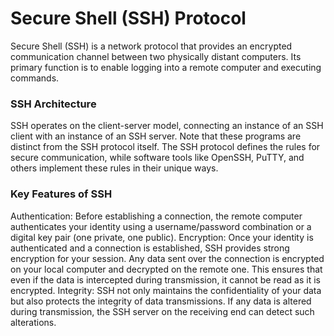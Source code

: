 # Secure Shell (SSH) Protocol

Secure Shell (SSH) is a network protocol that provides an encrypted communication channel between two physically distant computers. Its primary function is to enable logging into a remote computer and executing commands.

### SSH Architecture

SSH operates on the client-server model, connecting an instance of an SSH client with an instance of an SSH server. Note that these programs are distinct from the SSH protocol itself. The SSH protocol defines the rules for secure communication, while software tools like OpenSSH, PuTTY, and others implement these rules in their unique ways.

### Key Features of SSH

Authentication: Before establishing a connection, the remote computer authenticates your identity using a username/password combination or a digital key pair (one private, one public). Encryption: Once your identity is authenticated and a connection is established, SSH provides strong encryption for your session. Any data sent over the connection is encrypted on your local computer and decrypted on the remote one. This ensures that even if the data is intercepted during transmission, it cannot be read as it is encrypted. Integrity: SSH not only maintains the confidentiality of your data but also protects the integrity of data transmissions. If any data is altered during transmission, the SSH server on the receiving end can detect such alterations.
